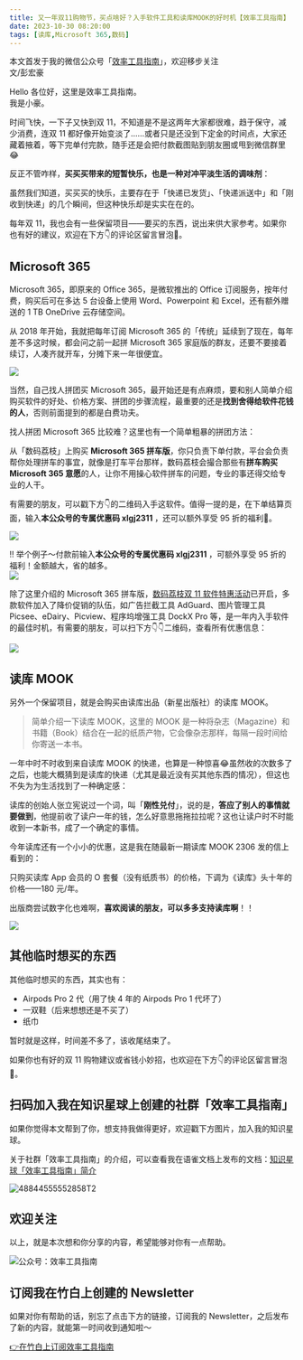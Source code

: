 ```yaml
---
title: 又一年双11购物节，买点啥好？入手软件工具和读库MOOK的好时机【效率工具指南】  
date: 2023-10-30 08:20:00               
tags: [读库,Microsoft 365,数码]                                                                               
---
```

本文首发于我的微信公众号「[效率工具指南](https://mp.weixin.qq.com/s/xbi1r0L-XEQiYMu_Vhve6A)」，欢迎移步关注         
文/彭宏豪  

Hello 各位好，这里是效率工具指南。  
我是小豪。  

时间飞快，一下子又快到双 11，不知道是不是这两年大家都很难，趋于保守，减少消费，连双 11 都好像开始变淡了……或者只是还没到下定金的时间点，大家还藏着掖着，等下完单付完款，随手还是会把付款截图贴到朋友圈或甩到微信群里😂    

反正不管咋样，**买买买带来的短暂快乐，也是一种对冲平淡生活的调味剂**：   

虽然我们知道，买买买的快乐，主要存在于「快递已发货」、「快递派送中」和「刚收到快递」的几个瞬间，但这种快乐却是实实在在的。      

每年双 11，我也会有一些保留项目——要买的东西，说出来供大家参考。如果你也有好的建议，欢迎在下方👇的评论区留言冒泡🫧。      

## Microsoft 365

Microsoft 365，即原来的 Office 365，是微软推出的 Office 订阅服务，按年付费，购买后可在多达 5 台设备上使用 Word、Powerpoint 和 Excel，还有额外赠送的 1 TB OneDrive 云存储空间。   

从 2018 年开始，我就把每年订阅 Microsoft 365 的「传统」延续到了现在，每年差不多这时候，都会问之前一起拼 Microsoft 365 家庭版的群友，还要不要接着续订，人凑齐就开车，分摊下来一年很便宜。     

![](https://img.penghh.fun/2023/10/30/16986212795577.jpg)

当然，自己找人拼团买 Microsoft 365，最开始还是有点麻烦，要和别人简单介绍购买软件的好处、价格方案、拼团的步骤流程，最重要的还是**找到舍得给软件花钱的人**，否则前面提到的都是白费功夫。  

找人拼团 Microsoft 365 比较难？这里也有一个简单粗暴的拼团方法：   

从「数码荔枝」上购买 **Microsoft 365 拼车版**，你只负责下单付款，平台会负责帮你处理拼车的事宜，就像是打车平台那样，数码荔枝会撮合那些有**拼车购买 Microsoft 365 意愿**的人，让你不用操心软件拼车的问题，专业的事还得交给专业的人干。      

有需要的朋友，可以戳下方👇的二维码入手这软件。值得一提的是，在下单结算页面，输入**本公众号的专属优惠码 xlgj2311** ，还可以额外享受 95 折的福利🧧。    

![](https://img.penghh.fun/2023/10/30/microsoft-365qrcode-1.jpg)


‼️ 举个例子～付款前输入**本公众号的专属优惠码 xlgj2311** ，可额外享受 95 折的福利！金额越大，省的越多。     
![](https://img.penghh.fun/2023/10/30/16986227995445.jpg)


除了这里介绍的 Microsoft 365 拼车版，[数码荔枝双 11 软件特惠活动](https://lizhi.shop/site/discount/id/1111?cid=5dpmgg7b)已开启，多款软件加入了降价促销的队伍，如广告拦截工具 AdGuard、图片管理工具 Picsee、eDairy、Picview、程序坞增强工具 DockX Pro 等，是一年内入手软件的最佳时机，有需要的朋友，可以扫下方👇👇二维码，查看所有优惠信息：             

![](https://img.penghh.fun/2023/10/30/shu-ma-li-zhi-ye-mian.jpg)


## 读库 MOOK

另外一个保留项目，就是会购买由读库出品（新星出版社）的读库 MOOK。   

> 简单介绍一下读库 MOOK，这里的 MOOK 是一种将杂志（Magazine）和书籍（Book）结合在一起的纸质产物，它会像杂志那样，每隔一段时间给你寄送一本书。  

一年中时不时收到来自读库 MOOK 的快递，也算是一种惊喜😂虽然收的次数多了之后，也能大概猜到是读库的快递（尤其是最近没有买其他东西的情况），但这也不失为为生活找到了一种确定感：   

读库的创始人张立宪说过一个词，叫「**刚性兑付**」，说的是，**答应了别人的事情就要做到**，他提前收了读户一年的钱，怎么好意思拖拖拉拉呢？这也让读户时不时能收到一本新书，成了一个确定的事情。   

今年读库还有一个小小的优惠，这是我在随最新一期读库 MOOK 2306 发的信上看到的：

只购买读库 App 会员的 O 套餐（没有纸质书）的价格，下调为《读库》头十年的价格——180 元/年。   

出版商尝试数字化也难啊，**喜欢阅读的朋友，可以多多支持读库啊**！！

![](https://img.penghh.fun/2023/10/30/img8569.JPG)



## 其他临时想买的东西    

其他临时想买的东西，其实也有：  


- Airpods Pro 2 代（用了快 4 年的 Airpods Pro 1 代坏了）  
- 一双鞋（后来想想还是不买了）   
- 纸巾    

暂时就是这样，时间差不多了，该收尾结束了。   


如果你也有好的双 11 购物建议或省钱小妙招，也欢迎在下方👇的评论区留言冒泡🫧。       


## 扫码加入我在知识星球上创建的社群「效率工具指南」  

如果你觉得本文帮到了你，想支持我做得更好，欢迎戳下方图片，加入我的知识星球。     

关于社群「效率工具指南」的介绍，可以查看我在语雀文档上发布的文档：[知识星球「效率工具指南」简介](https://www.yuque.com/penghonghao/af0aai/glwrg2dl0dqlegi6?singleDoc#)    

![48844555552858T2](https://img.penghh.fun/2023/03/25/48844555552858t2.JPG)   

## 欢迎关注     

以上，就是本次想和你分享的内容，希望能够对你有一点帮助。     

![公众号：效率工具指南](https://img.penghh.fun/2021/05/28/gong-zhong-hao-wei-bu-er-wei-ma-dailogo.png)   

## 订阅我在竹白上创建的 Newsletter   

如果对你有帮助的话，别忘了点击下方的链接，订阅我的 Newsletter，之后发布了新的内容，就能第一时间收到通知啦～  

[👉在竹白上订阅效率工具指南](https://penghh.zhubai.love/)         

